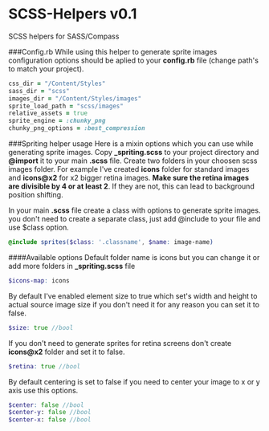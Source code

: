 SCSS-Helpers v0.1
=====================

SCSS helpers for SASS/Compass

###Config.rb
While using this helper to generate sprite images configuration options should be aplied to your **config.rb** file (change path's to match your project).
 ```ruby
 css_dir = "/Content/Styles"
 sass_dir = "scss"
 images_dir = "/Content/Styles/images"
 sprite_load_path = "scss/images"
 relative_assets = true
 sprite_engine = :chunky_png
 chunky_png_options = :best_compression
 ```

###Spriting helper usage
Here is a mixin options which you can use while generating sprite images.
Copy **_spriting.scss** to your project directory and **@import** it to your main **.scss** file.
Create two folders in your choosen scss images folder. For example I've created **icons** folder for standard images and **icons@x2** for x2 bigger retina images.
**Make sure the retina images are divisible by 4 or at least 2**. If they are not, this can lead to background position shifting.

In your main **.scss** file create a class with options to generate sprite images. you don't need to create a separate class, just add @include to your file and use $class option.
 ```scss
 @include sprites($class: '.classname', $name: image-name)
 ```

####Available options
Default folder name is icons but you can change it or add more folders in **_spriting.scss** file
 ```scss
 $icons-map: icons
 ```
By default I've enabled element size to true which set's width and height to actual source image size if you don't need it for any reason you can set it to false.
 ```scss
 $size: true //bool
 ```
If you don't need to generate sprites for retina screens don't create **icons@x2** folder and set it to false.

 ```scss
 $retina: true //bool
 ```
By default centering is set to false if you need to center your image to x or y axis use this options.
 ```scss
 $center: false //bool
 $center-y: false //bool
 $center-x: false //bool
 ```
